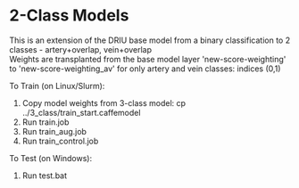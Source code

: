 # 2-Class Models
This is an extension of the DRIU base model from a binary classification to 2 classes - artery+overlap, vein+overlap  
Weights are transplanted from the base model layer 'new-score-weighting' to 'new-score-weighting_av' for only artery and vein classes: indices (0,1)

To Train (on Linux/Slurm):
1.	Copy model weights from 3-class model: cp ../3_class/train_start.caffemodel
2.	Run train.job
3.	Run train_aug.job
4.	Run train_control.job

To Test (on Windows):
1.	Run test.bat
